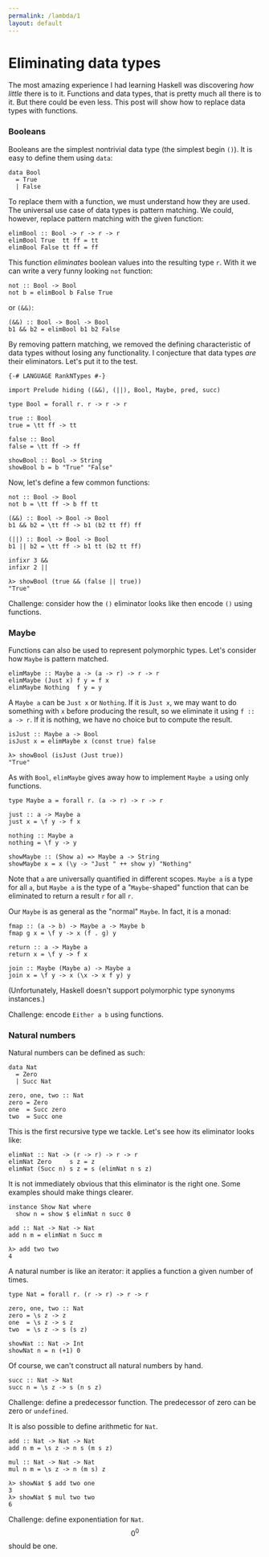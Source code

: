 ```yaml
---
permalink: /lambda/1
layout: default
---
```


# Eliminating data types

The most amazing experience I had learning Haskell was discovering _how little_ there is to it. Functions and data types, that is pretty much all there is to it. But there could be even less. This post will show how to replace data types with functions.

### Booleans

Booleans are the simplest nontrivial data type (the simplest begin `()`). It is easy to define them using `data`:

```
data Bool
  = True
  | False
```

To replace them with a function, we must understand how they are used. The universal use case of data types is pattern matching. We could, however, replace pattern matching with the given function:

```
elimBool :: Bool -> r -> r -> r
elimBool True  tt ff = tt
elimBool False tt ff = ff
```

This function _eliminates_ boolean values into the resulting type `r`. With it we can write a very funny looking `not` function:

```
not :: Bool -> Bool
not b = elimBool b False True
```

or `(&&)`:

```
(&&) :: Bool -> Bool -> Bool
b1 && b2 = elimBool b1 b2 False
```

By removing pattern matching, we removed the defining characteristic of data types without losing any functionality. I conjecture that data types _are_ their eliminators. Let's put it to the test.

    {-# LANGUAGE RankNTypes #-}

    import Prelude hiding ((&&), (||), Bool, Maybe, pred, succ)

    type Bool = forall r. r -> r -> r

    true :: Bool
    true = \tt ff -> tt

    false :: Bool
    false = \tt ff -> ff

    showBool :: Bool -> String
    showBool b = b "True" "False"

Now, let's define a few common functions:

    not :: Bool -> Bool
    not b = \tt ff -> b ff tt

    (&&) :: Bool -> Bool -> Bool
    b1 && b2 = \tt ff -> b1 (b2 tt ff) ff

    (||) :: Bool -> Bool -> Bool
    b1 || b2 = \tt ff -> b1 tt (b2 tt ff)

    infixr 3 &&
    infixr 2 ||

```
λ> showBool (true && (false || true))
"True"
```

Challenge: consider how the `()` eliminator looks like then encode `()` using functions.

### Maybe

Functions can also be used to represent polymorphic types. Let's consider how `Maybe` is pattern matched.

```
elimMaybe :: Maybe a -> (a -> r) -> r -> r
elimMaybe (Just x) f y = f x
elimMaybe Nothing  f y = y
```

A `Maybe a` can be `Just x` or `Nothing`. If it is `Just x`, we may want to do something with `x` before producing the result, so we eliminate it using `f :: a -> r`. If it is nothing, we have no choice but to compute the result.

```
isJust :: Maybe a -> Bool
isJust x = elimMaybe x (const true) false
```

```
λ> showBool (isJust (Just true))
"True"
```

As with `Bool`, `elimMaybe` gives away how to implement `Maybe a` using only functions.

    type Maybe a = forall r. (a -> r) -> r -> r

    just :: a -> Maybe a
    just x = \f y -> f x

    nothing :: Maybe a
    nothing = \f y -> y

    showMaybe :: (Show a) => Maybe a -> String
    showMaybe x = x (\y -> "Just " ++ show y) "Nothing"

Note that `a` are universally quantified in different scopes. `Maybe a` is a type for all `a`, but `Maybe a` is the type of a "`Maybe`-shaped" function that can be eliminated to return a result `r` for all `r`.

Our `Maybe` is as general as the "normal" `Maybe`. In fact, it is a monad:

```
fmap :: (a -> b) -> Maybe a -> Maybe b
fmap g x = \f y -> x (f . g) y

return :: a -> Maybe a
return x = \f y -> f x

join :: Maybe (Maybe a) -> Maybe a
join x = \f y -> x (\x -> x f y) y
```

(Unfortunately, Haskell doesn't support polymorphic type synonyms instances.)

Challenge: encode `Either a b` using functions.

### Natural numbers

Natural numbers can be defined as such:

```
data Nat
  = Zero
  | Succ Nat

zero, one, two :: Nat
zero = Zero
one  = Succ zero
two  = Succ one
```

This is the first recursive type we tackle. Let's see how its eliminator looks like:

```
elimNat :: Nat -> (r -> r) -> r -> r
elimNat Zero     s z = z
elimNat (Succ n) s z = s (elimNat n s z)
```

It is not immediately obvious that this eliminator is the right one. Some examples should make things clearer.

```
instance Show Nat where
  show n = show $ elimNat n succ 0

add :: Nat -> Nat -> Nat
add n m = elimNat n Succ m
```

```
λ> add two two
4
```

A natural number is like an iterator: it applies a function a given number of times.

    type Nat = forall r. (r -> r) -> r -> r

    zero, one, two :: Nat
    zero = \s z -> z
    one  = \s z -> s z
    two  = \s z -> s (s z)

    showNat :: Nat -> Int
    showNat n = n (+1) 0

Of course, we can't construct all natural numbers by hand.

    succ :: Nat -> Nat
    succ n = \s z -> s (n s z)

Challenge: define a predecessor function. The predecessor of zero can be zero or `undefined`.

<!--
    pred :: Nat -> Nat
    pred x = \s z -> snd $ x (\(x, y) -> (s x, x)) (z, undefined)
-->

It is also possible to define arithmetic for `Nat`.

    add :: Nat -> Nat -> Nat
    add n m = \s z -> n s (m s z)

    mul :: Nat -> Nat -> Nat
    mul n m = \s z -> n (m s) z

```
λ> showNat $ add two one
3
λ> showNat $ mul two two
6
```

Challenge: define exponentiation for `Nat`. $$0^0$$ should be one.

<!--

Turing machines versus lambda calculus
- Lambda calculus predates Turing machines
- Alonzo Church was Alan Turing's PhD adviser

-->

<script type="text/javascript" async
  src="https://cdnjs.cloudflare.com/ajax/libs/mathjax/2.7.7/MathJax.js?config=TeX-MML-AM_CHTML">
</script>
